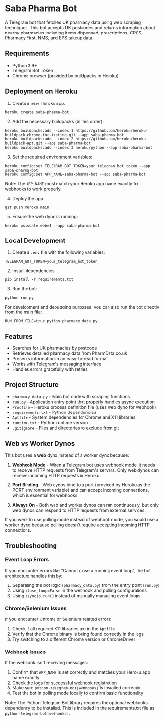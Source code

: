 # Saba Pharma Bot

A Telegram bot that fetches UK pharmacy data using web scraping techniques. This bot accepts UK postcodes and returns information about nearby pharmacies including items dispensed, prescriptions, CPCS, Pharmacy First, NMS, and EPS takeup data.

## Requirements

- Python 3.9+
- Telegram Bot Token
- Chrome browser (provided by buildpacks in Heroku)

## Deployment on Heroku

1. Create a new Heroku app:
```
heroku create saba-pharma-bot
```

2. Add the necessary buildpacks (in this order):
```
heroku buildpacks:add --index 1 https://github.com/heroku/heroku-buildpack-chrome-for-testing.git --app saba-pharma-bot
heroku buildpacks:add --index 2 https://github.com/heroku/heroku-buildpack-apt.git --app saba-pharma-bot
heroku buildpacks:add --index 3 heroku/python --app saba-pharma-bot
```

3. Set the required environment variables:
```
heroku config:set TELEGRAM_BOT_TOKEN=your_telegram_bot_token --app saba-pharma-bot
heroku config:set APP_NAME=saba-pharma-bot --app saba-pharma-bot
```

Note: The `APP_NAME` must match your Heroku app name exactly for webhooks to work properly.

4. Deploy the app:
```
git push heroku main
```

5. Ensure the web dyno is running:
```
heroku ps:scale web=1 --app saba-pharma-bot
```

## Local Development

1. Create a `.env` file with the following variables:
```
TELEGRAM_BOT_TOKEN=your_telegram_bot_token
```

2. Install dependencies:
```
pip install -r requirements.txt
```

3. Run the bot:
```
python run.py
```

For development and debugging purposes, you can also run the bot directly from the main file:
```
RUN_FROM_FILE=true python pharmacy_data.py
```

## Features

- Searches for UK pharmacies by postcode
- Retrieves detailed pharmacy data from PharmData.co.uk
- Presents information in an easy-to-read format
- Works with Telegram's messaging interface
- Handles errors gracefully with retries

## Project Structure

- `pharmacy_data.py` - Main bot code with scraping functions
- `run.py` - Application entry point that properly handles async execution
- `Procfile` - Heroku process definition file (uses web dyno for webhook)
- `requirements.txt` - Python dependencies
- `Aptfile` - System dependencies for Chrome and X11 libraries
- `runtime.txt` - Python runtime version
- `.gitignore` - Files and directories to exclude from git

## Web vs Worker Dynos

This bot uses a **web** dyno instead of a worker dyno because:

1. **Webhook Mode** - When a Telegram bot uses webhook mode, it needs to receive HTTP requests from Telegram's servers. Only web dynos can receive incoming HTTP requests in Heroku.

2. **Port Binding** - Web dynos bind to a port (provided by Heroku as the PORT environment variable) and can accept incoming connections, which is essential for webhooks.

3. **Always On** - Both web and worker dynos can run continuously, but only web dynos can respond to HTTP requests from external services.

If you were to use polling mode instead of webhook mode, you would use a worker dyno because polling doesn't require accepting incoming HTTP connections.

## Troubleshooting

### Event Loop Errors

If you encounter errors like "Cannot close a running event loop", the bot architecture handles this by:

1. Separating the bot logic (`pharmacy_data.py`) from the entry point (`run.py`)
2. Using `close_loop=False` in the webhook and polling configurations
3. Using `asyncio.run()` instead of manually managing event loops

### Chrome/Selenium Issues

If you encounter Chrome or Selenium-related errors:

1. Check if all required X11 libraries are in the `Aptfile`
2. Verify that the Chrome binary is being found correctly in the logs
3. Try switching to a different Chrome version or ChromeDriver

### Webhook Issues

If the webhook isn't receiving messages:

1. Confirm that `APP_NAME` is set correctly and matches your Heroku app name exactly
2. Check the logs for successful webhook registration
3. Make sure `python-telegram-bot[webhooks]` is installed correctly
4. Test the bot in polling mode locally to confirm basic functionality

Note: The Python Telegram Bot library requires the optional webhooks dependency to be installed. This is included in the requirements.txt file as `python-telegram-bot[webhooks]`.
